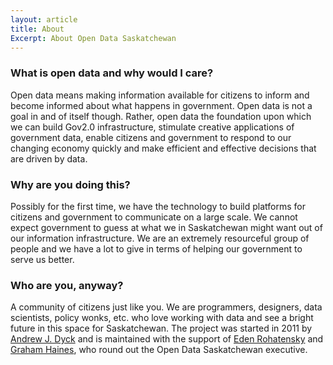 ```yaml
---
layout: article
title: About
Excerpt: About Open Data Saskatchewan
---
```


### What is open data and why would I care?

Open data means making information available for citizens to inform and become informed about what happens in government. Open data is not a goal in and of itself though. Rather, open data the foundation upon which we can build Gov2.0 infrastructure, stimulate creative applications of government data, enable citizens and government to respond to our changing economy quickly and make efficient and effective decisions that are driven by data.

### Why are you doing this?

Possibly for the first time, we have the technology to build platforms for citizens and government to communicate on a large scale. We cannot expect government to guess at what we in Saskatchewan might want out of our information infrastructure. We are an extremely resourceful group of people and we have a lot to give in terms of helping our government to serve us better.

### Who are you, anyway?

A community of citizens just like you. We are programmers, designers, data scientists, policy wonks, etc. who love working with data and see a bright future in this space for Saskatchewan. The project was started in 2011 by [Andrew J. Dyck][1] and is maintained with the support of [Eden Rohatensky][2] and [Graham Haines][3], who round out the Open Data Saskatchewan executive.

 [1]: http://www.andrewdyck.com
 [2]: http://edenrohatensky.com/
 [3]: https://twitter.com/grahamhaines
